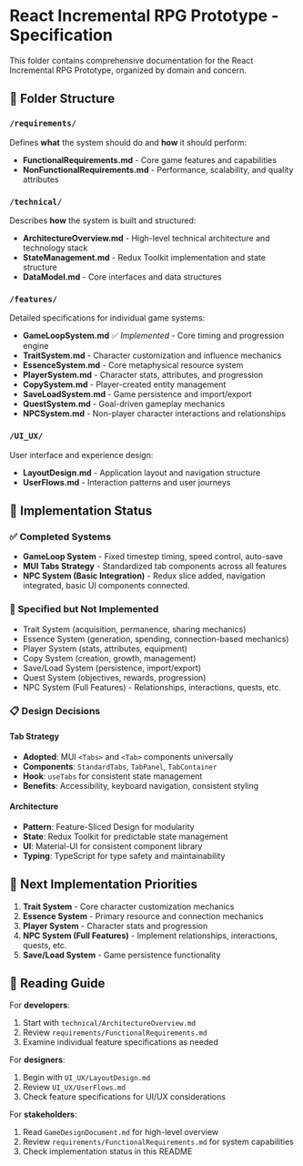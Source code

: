 # React Incremental RPG Prototype - Specification

This folder contains comprehensive documentation for the React Incremental RPG Prototype, organized by domain and concern.

## 📁 Folder Structure

### `/requirements/`
Defines **what** the system should do and **how** it should perform:
- **FunctionalRequirements.md** - Core game features and capabilities
- **NonFunctionalRequirements.md** - Performance, scalability, and quality attributes

### `/technical/`
Describes **how** the system is built and structured:
- **ArchitectureOverview.md** - High-level technical architecture and technology stack
- **StateManagement.md** - Redux Toolkit implementation and state structure
- **DataModel.md** - Core interfaces and data structures

### `/features/`
Detailed specifications for individual game systems:
- **GameLoopSystem.md** ✅ *Implemented* - Core timing and progression engine
- **TraitSystem.md** - Character customization and influence mechanics
- **EssenceSystem.md** - Core metaphysical resource system
- **PlayerSystem.md** - Character stats, attributes, and progression
- **CopySystem.md** - Player-created entity management
- **SaveLoadSystem.md** - Game persistence and import/export
- **QuestSystem.md** - Goal-driven gameplay mechanics
- **NPCSystem.md** - Non-player character interactions and relationships

### `/UI_UX/`
User interface and experience design:
- **LayoutDesign.md** - Application layout and navigation structure
- **UserFlows.md** - Interaction patterns and user journeys

## 🎯 Implementation Status

### ✅ Completed Systems
- **GameLoop System** - Fixed timestep timing, speed control, auto-save
- **MUI Tabs Strategy** - Standardized tab components across all features
- **NPC System (Basic Integration)** - Redux slice added, navigation integrated, basic UI components connected.

### 🚧 Specified but Not Implemented
- Trait System (acquisition, permanence, sharing mechanics)
- Essence System (generation, spending, connection-based mechanics)
- Player System (stats, attributes, equipment)
- Copy System (creation, growth, management)
- Save/Load System (persistence, import/export)
- Quest System (objectives, rewards, progression)
- NPC System (Full Features) - Relationships, interactions, quests, etc.

### 📋 Design Decisions

#### Tab Strategy
- **Adopted**: MUI `<Tabs>` and `<Tab>` components universally
- **Components**: `StandardTabs`, `TabPanel`, `TabContainer`
- **Hook**: `useTabs` for consistent state management
- **Benefits**: Accessibility, keyboard navigation, consistent styling

#### Architecture
- **Pattern**: Feature-Sliced Design for modularity
- **State**: Redux Toolkit for predictable state management
- **UI**: Material-UI for consistent component library
- **Typing**: TypeScript for type safety and maintainability

## 🔄 Next Implementation Priorities

1. **Trait System** - Core character customization mechanics
2. **Essence System** - Primary resource and connection mechanics
3. **Player System** - Character stats and progression
4. **NPC System (Full Features)** - Implement relationships, interactions, quests, etc.
5. **Save/Load System** - Game persistence functionality

## 📖 Reading Guide

For **developers**:
1. Start with `technical/ArchitectureOverview.md`
2. Review `requirements/FunctionalRequirements.md`
3. Examine individual feature specifications as needed

For **designers**:
1. Begin with `UI_UX/LayoutDesign.md`
2. Review `UI_UX/UserFlows.md`
3. Check feature specifications for UI/UX considerations

For **stakeholders**:
1. Read `GameDesignDocument.md` for high-level overview
2. Review `requirements/FunctionalRequirements.md` for system capabilities
3. Check implementation status in this README
